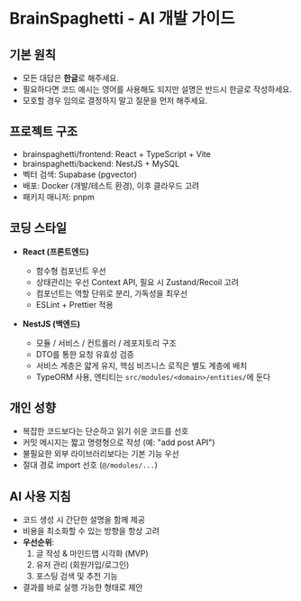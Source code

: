 # BrainSpaghetti - AI 개발 가이드

## 기본 원칙

- 모든 대답은 **한글**로 해주세요.
- 필요하다면 코드 예시는 영어를 사용해도 되지만 설명은 반드시 한글로 작성하세요.
- 모호할 경우 임의로 결정하지 말고 질문을 먼저 해주세요.

## 프로젝트 구조

- brainspaghetti/frontend: React + TypeScript + Vite
- brainspaghetti/backend: NestJS + MySQL
- 벡터 검색: Supabase (pgvector)
- 배포: Docker (개발/테스트 환경), 이후 클라우드 고려
- 패키지 매니저: pnpm

## 코딩 스타일

- **React (프론트엔드)**

  - 함수형 컴포넌트 우선
  - 상태관리는 우선 Context API, 필요 시 Zustand/Recoil 고려
  - 컴포넌트는 역할 단위로 분리, 가독성을 최우선
  - ESLint + Prettier 적용

- **NestJS (백엔드)**
  - 모듈 / 서비스 / 컨트롤러 / 레포지토리 구조
  - DTO를 통한 요청 유효성 검증
  - 서비스 계층은 얇게 유지, 핵심 비즈니스 로직은 별도 계층에 배치
  - TypeORM 사용, 엔티티는 `src/modules/<domain>/entities/`에 둔다

## 개인 성향

- 복잡한 코드보다는 단순하고 읽기 쉬운 코드를 선호
- 커밋 메시지는 짧고 명령형으로 작성 (예: "add post API")
- 불필요한 외부 라이브러리보다는 기본 기능 우선
- 절대 경로 import 선호 (`@/modules/...`)

## AI 사용 지침

- 코드 생성 시 간단한 설명을 함께 제공
- 비용을 최소화할 수 있는 방향을 항상 고려
- **우선순위**:
  1. 글 작성 & 마인드맵 시각화 (MVP)
  2. 유저 관리 (회원가입/로그인)
  3. 포스팅 검색 및 추천 기능
- 결과를 바로 실행 가능한 형태로 제안
